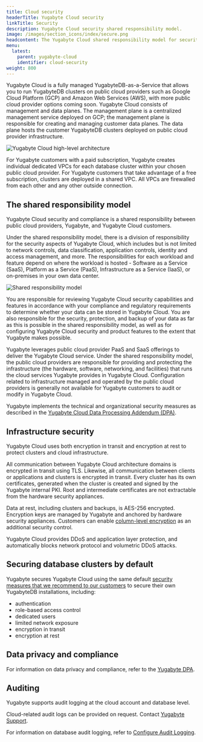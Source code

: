 ```yaml
---
title: Cloud security
headerTitle: Yugabyte Cloud security
linkTitle: Security
description: Yugabyte Cloud security shared responsibility model.
image: /images/section_icons/index/secure.png
headcontent: The Yugabyte Cloud shared responsibility model for security.
menu:
  latest:
    parent: yugabyte-cloud
    identifier: cloud-security
weight: 800
---
```


Yugabyte Cloud is a fully managed YugabyteDB-as-a-Service that allows you to run YugabyteDB clusters on public cloud providers such as Google Cloud Platform (GCP) and Amazon Web Services (AWS), with more public cloud provider options coming soon. Yugabyte Cloud consists of management and data planes. The management plane is a centralized management service deployed on GCP; the management plane is responsible for creating and managing customer data planes. The data plane hosts the customer YugabyteDB clusters deployed on public cloud provider infrastructure. 

![Yugabyte Cloud high-level architecture](/images/yb-cloud/cloud-security-diagram.png)

For Yugabyte customers with a paid subscription, Yugabyte creates individual dedicated VPCs for each database cluster within your chosen public cloud provider. For Yugabyte customers that take advantage of a free subscription, clusters are deployed in a shared VPC. All VPCs are firewalled from each other and any other outside connection.

## The shared responsibility model

Yugabyte Cloud security and compliance is a shared responsibility between public cloud providers, Yugabyte, and Yugabyte Cloud customers.

Under the shared responsibility model, there is a division of responsibility for the security aspects of Yugabyte Cloud, which includes but is not limited to network controls, data classification, application controls, identity and access management, and more. The responsibilities for each workload and feature depend on where the workload is hosted - Software as a Service (SaaS), Platform as a Service (PaaS), Infrastructure as a Service (IaaS), or on-premises in your own data center.

![Shared responsibility model](/images/yb-cloud/cloud-shared-responsibility.png)

You are responsible for reviewing Yugabyte Cloud security capabilities and features in accordance with your compliance and regulatory requirements to determine whether your data can be stored in Yugabyte Cloud. You are also responsible for the security, protection, and backup of your data as far as this is possible in the shared responsibility model, as well as for configuring Yugabyte Cloud security and product features to the extent that Yugabyte makes possible. 

Yugabyte leverages public cloud provider PaaS and SaaS offerings to deliver the Yugabyte Cloud service. Under the shared responsibility model, the public cloud providers are responsible for providing and protecting the infrastructure (the hardware, software, networking, and facilities) that runs the cloud services Yugabyte provides in Yugabyte Cloud. Configuration related to infrastructure managed and operated by the public cloud providers is generally not available for Yugabyte customers to audit or modify in Yugabyte Cloud. 

Yugabyte implements the technical and organizational security measures as described in the [Yugabyte Cloud Data Processing Addendum (DPA)](https://www.yugabyte.com/yugabyte-cloud-data-processing-addendum/). 

## Infrastructure security

Yugabyte Cloud uses both encryption in transit and encryption at rest to protect clusters and cloud infrastructure.

All communication between Yugabyte Cloud architecture domains is encrypted in transit using TLS. Likewise, all communication between clients or applications and clusters is encrypted in transit. Every cluster has its own certificates, generated when the cluster is created and signed by the Yugabyte internal PKI. Root and intermediate certificates are not extractable from the hardware security appliances.

Data at rest, including clusters and backups, is AES-256 encrypted. Encryption keys are managed by Yugabyte and anchored by hardware security appliances. Customers can enable [column-level encryption](../../secure/column-level-encryption) as an additional security control. 

Yugabyte Cloud provides DDoS and application layer protection, and automatically blocks network protocol and volumetric DDoS attacks.

## Securing database clusters by default

Yugabyte secures Yugabyte Cloud using the same default [security measures that we recommend to our customers](../../secure/security-checklist/) to secure their own YugabyteDB installations, including:

- authentication
- role-based access control
- dedicated users
- limited network exposure
- encryption in transit
- encryption at rest

## Data privacy and compliance

For information on data privacy and compliance, refer to the [Yugabyte DPA](https://www.yugabyte.com/yugabyte-cloud-data-processing-addendum/).

## Auditing

Yugabyte supports audit logging at the cloud account and database level.

Cloud-related audit logs can be provided on request. Contact [Yugabyte Support](https://support.yugabyte.com/hc/en-us/requests/new?ticket_form_id=360003113431).

For information on database audit logging, refer to [Configure Audit Logging](../../secure/audit-logging/audit-logging-ysql/).

